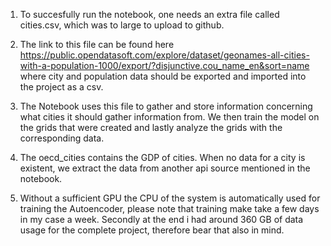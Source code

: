 1. To succesfully run the notebook, one needs an extra file called cities.csv, which was to large to upload to github.

2. The link to this file can be found here https://public.opendatasoft.com/explore/dataset/geonames-all-cities-with-a-population-1000/export/?disjunctive.cou_name_en&sort=name
where city and population data should be exported and imported into the project as a csv.

3. The Notebook uses this file to gather and store information concerning what cities it should gather information from. We then train the model on the grids that were created
and lastly analyze the grids with the corresponding data.

4. The oecd_cities contains the GDP of cities. When no data for a city is existent, we extract the data from another api source mentioned in the notebook.

5. Without a sufficient GPU the CPU of the system is automatically used for training the Autoencoder, please note that training make take a few days in my case a week. Secondly at the end i had around 360 GB of data usage for the complete project, therefore bear that also in mind.
